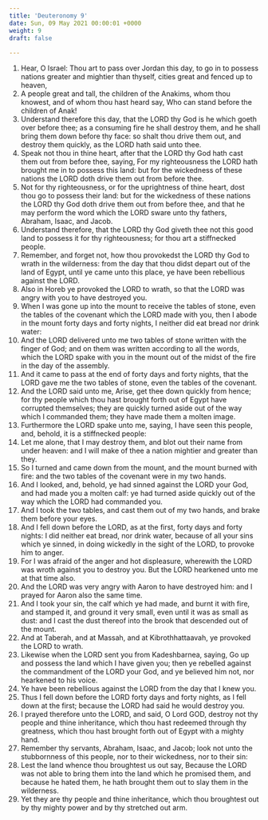 ```yaml
---
title: 'Deuteronomy 9'
date: Sun, 09 May 2021 00:00:01 +0000
weight: 9
draft: false
  
---
```


1. Hear, O Israel: Thou art to pass over Jordan this day, to go in to possess nations greater and mightier than thyself, cities great and fenced up to heaven,
2. A people great and tall, the children of the Anakims, whom thou knowest, and of whom thou hast heard say, Who can stand before the children of Anak!
3. Understand therefore this day, that the LORD thy God is he which goeth over before thee; as a consuming fire he shall destroy them, and he shall bring them down before thy face: so shalt thou drive them out, and destroy them quickly, as the LORD hath said unto thee.
4. Speak not thou in thine heart, after that the LORD thy God hath cast them out from before thee, saying, For my righteousness the LORD hath brought me in to possess this land: but for the wickedness of these nations the LORD doth drive them out from before thee.
5. Not for thy righteousness, or for the uprightness of thine heart, dost thou go to possess their land: but for the wickedness of these nations the LORD thy God doth drive them out from before thee, and that he may perform the word which the LORD sware unto thy fathers, Abraham, Isaac, and Jacob.
6. Understand therefore, that the LORD thy God giveth thee not this good land to possess it for thy righteousness; for thou art a stiffnecked people.
7. Remember, and forget not, how thou provokedst the LORD thy God to wrath in the wilderness: from the day that thou didst depart out of the land of Egypt, until ye came unto this place, ye have been rebellious against the LORD.
8. Also in Horeb ye provoked the LORD to wrath, so that the LORD was angry with you to have destroyed you.
9. When I was gone up into the mount to receive the tables of stone, even the tables of the covenant which the LORD made with you, then I abode in the mount forty days and forty nights, I neither did eat bread nor drink water:
10. And the LORD delivered unto me two tables of stone written with the finger of God; and on them was written according to all the words, which the LORD spake with you in the mount out of the midst of the fire in the day of the assembly.
11. And it came to pass at the end of forty days and forty nights, that the LORD gave me the two tables of stone, even the tables of the covenant.
12. And the LORD said unto me, Arise, get thee down quickly from hence; for thy people which thou hast brought forth out of Egypt have corrupted themselves; they are quickly turned aside out of the way which I commanded them; they have made them a molten image.
13. Furthermore the LORD spake unto me, saying, I have seen this people, and, behold, it is a stiffnecked people:
14. Let me alone, that I may destroy them, and blot out their name from under heaven: and I will make of thee a nation mightier and greater than they.
15. So I turned and came down from the mount, and the mount burned with fire: and the two tables of the covenant were in my two hands.
16. And I looked, and, behold, ye had sinned against the LORD your God, and had made you a molten calf: ye had turned aside quickly out of the way which the LORD had commanded you.
17. And I took the two tables, and cast them out of my two hands, and brake them before your eyes.
18. And I fell down before the LORD, as at the first, forty days and forty nights: I did neither eat bread, nor drink water, because of all your sins which ye sinned, in doing wickedly in the sight of the LORD, to provoke him to anger.
19. For I was afraid of the anger and hot displeasure, wherewith the LORD was wroth against you to destroy you. But the LORD hearkened unto me at that time also.
20. And the LORD was very angry with Aaron to have destroyed him: and I prayed for Aaron also the same time.
21. And I took your sin, the calf which ye had made, and burnt it with fire, and stamped it, and ground it very small, even until it was as small as dust: and I cast the dust thereof into the brook that descended out of the mount.
22. And at Taberah, and at Massah, and at Kibrothhattaavah, ye provoked the LORD to wrath.
23. Likewise when the LORD sent you from Kadeshbarnea, saying, Go up and possess the land which I have given you; then ye rebelled against the commandment of the LORD your God, and ye believed him not, nor hearkened to his voice.
24. Ye have been rebellious against the LORD from the day that I knew you.
25. Thus I fell down before the LORD forty days and forty nights, as I fell down at the first; because the LORD had said he would destroy you.
26. I prayed therefore unto the LORD, and said, O Lord GOD, destroy not thy people and thine inheritance, which thou hast redeemed through thy greatness, which thou hast brought forth out of Egypt with a mighty hand.
27. Remember thy servants, Abraham, Isaac, and Jacob; look not unto the stubbornness of this people, nor to their wickedness, nor to their sin:
28. Lest the land whence thou broughtest us out say, Because the LORD was not able to bring them into the land which he promised them, and because he hated them, he hath brought them out to slay them in the wilderness.
29. Yet they are thy people and thine inheritance, which thou broughtest out by thy mighty power and by thy stretched out arm.
